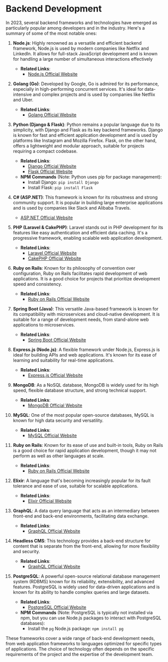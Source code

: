 # Backend Development

In 2023, several backend frameworks and technologies have emerged as particularly popular among developers and in the industry. Here's a summary of some of the most notable ones:

1. **Node.js**: Highly renowned as a versatile and efficient backend framework, Node.js is used by modern companies like Netflix and LinkedIn. It allows for full-stack JavaScript development and is known for handling a large number of simultaneous interactions effectively

   - **Related Links**:
     - [Node.js Official Website](https://nodejs.org/)

2. **Golang (Go)**: Developed by Google, Go is admired for its performance, especially in high-performing concurrent services. It's ideal for data-intensive and complex projects and is used by companies like Netflix and Uber.

    - **Related Links**:
      - [Golang Official Website](https://golang.org/)

3. **Python (Django & Flask)**: Python remains a popular language due to its simplicity, with Django and Flask as its key backend frameworks. Django is known for fast and efficient application development and is used by platforms like Instagram and Mozilla Firefox. Flask, on the other hand, offers a lightweight and modular approach, suitable for projects requiring a compact codebase.

   - **Related Links**:
     - [Django Official Website](https://www.djangoproject.com/)
     - [Flask Official Website](https://flask.palletsprojects.com/)
   - **NPM Commands** (Note: Python uses pip for package management):
     - Install Django: `pip install Django`
     - Install Flask: `pip install Flask`

4. **C# (ASP.NET)**: This framework is known for its robustness and strong community support. It is popular in building large enterprise applications and is used by companies like Slack and Alibaba Travels.

     - [ASP.NET Official Website](https://dotnet.microsoft.com/apps/aspnet)

5. **PHP (Laravel & CakePHP)**: Laravel stands out in PHP development for its features like easy authentication and efficient data caching. It's a progressive framework, enabling scalable web application development.

   - **Related Links**:
     - [Laravel Official Website](https://laravel.com/)
     - [CakePHP Official Website](https://cakephp.org/)

6. **Ruby on Rails**: Known for its philosophy of convention over configuration, Ruby on Rails facilitates rapid development of web applications. It is a good choice for projects that prioritize development speed and consistency.

   - **Related Links**:
     - [Ruby on Rails Official Website](https://rubyonrails.org/)

7. **Spring Boot (Java)**: This versatile Java-based framework is known for its compatibility with microservices and cloud-native development. It is suitable for a range of development needs, from stand-alone web applications to microservices.

   - **Related Links**:
     - [Spring Boot Official Website](https://spring.io/projects/spring-boot)

8. **Express.js (Node.js)**: A flexible framework under Node.js, Express.js is ideal for building APIs and web applications. It's known for its ease of learning and suitability for real-time applications.

   - **Related Links**:
     - [Express.js Official Website](https://expressjs.com/)

9. **MongoDB**: As a NoSQL database, MongoDB is widely used for its high speed, flexible database structure, and strong technical support.

   - **Related Links**:
     - [MongoDB Official Website](https://www.mongodb.com/)

10. **MySQL**: One of the most popular open-source databases, MySQL is known for high data security and versatility.

    - **Related Links**:
      - [MySQL Official Website](https://www.mysql.com/)

11. **Ruby on Rails**: Known for its ease of use and built-in tools, Ruby on Rails is a good choice for rapid application development, though it may not perform as well as other languages at scale.

    - **Related Links**:
      - [Ruby on Rails Official Website](https://rubyonrails.org/)

12. **Elixir**: A language that's becoming increasingly popular for its fault tolerance and ease of use, suitable for scalable applications.

    - **Related Links**:
      - [Elixir Official Website](https://elixir-lang.org/)

13. **GraphQL**: A data query language that acts as an intermediary between front-end and back-end environments, facilitating data exchange.

    - **Related Links**:
      - [GraphQL Official Website](https://graphql.org/)

14. **Headless CMS**: This technology provides a back-end structure for content that is separate from the front-end, allowing for more flexibility and security.

    - **Related Links**:
      - [GraphQL Official Website](https://graphql.org/)

15. **PostgreSQL**: A powerful open-source relational database management system (RDBMS) known for its reliability, extensibility, and advanced features. PostgreSQL is widely used for data-driven applications and is known for its ability to handle complex queries and large datasets.

    - **Related Links**:
      - [PostgreSQL Official Website](https://www.postgresql.org/)
    - **NPM Commands** (Note: PostgreSQL is typically not installed via npm, but you can use Node.js packages to interact with PostgreSQL databases):
      - Install the `pg` Node.js package: `npm install pg`

These frameworks cover a wide range of back-end development needs, from web application frameworks to languages optimized for specific types of applications. The choice of technology often depends on the specific requirements of the project and the expertise of the development team.
